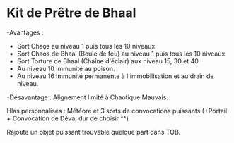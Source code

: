 # Kit de Prêtre de Bhaal

-Avantages :
  - Sort Chaos au niveau 1 puis tous les 10 niveaux
  - Sort Chaos de Bhaal (Boule de feu) au niveau 1 puis tous les 10 niveaux
  - Sort Torture de Bhaal (Chaîne d'éclair) aux niveau 15, 30 et 40
  - Au niveau 10 immunité au poison.
  - Au niveau 16 immunité permanente à l'immobilisation et au drain de niveau.

-Désavantage : Alignement limité à Chaotique Mauvais.
  
Hlas personnalisés : Météore et 3 sorts de convocations puissants (+Portail + Convocation de Déva, dur de choisir ^^)

Rajoute un objet puissant trouvable quelque part dans TOB.
